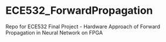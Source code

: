 # ECE532_ForwardPropagation
Repo for ECE532 Final Project - Hardware Approach of Forward Propagation in Neural Network on FPGA
